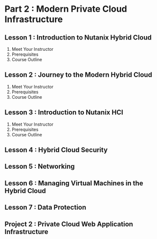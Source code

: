 Part 2 : Modern Private Cloud Infrastructure
================
Lesson 1 : Introduction to Nutanix Hybrid Cloud
------------
 1. Meet Your Instructor
 2. Prerequisites
 3. Course Outline

Lesson 2 : Journey to the Modern Hybrid Cloud
------------
 1. Meet Your Instructor
 2. Prerequisites
 3. Course Outline

Lesson 3 : Introduction to Nutanix HCI
------------
 1. Meet Your Instructor
 2. Prerequisites
 3. Course Outline
 
Lesson 4 : Hybrid Cloud Security
------------

Lesson 5 : Networking
------------

Lesson 6 : Managing Virtual Machines in the Hybrid Cloud
------------

Lesson 7 : Data Protection
------------

Project 2 : Private Cloud Web Application Infrastructure
------------

